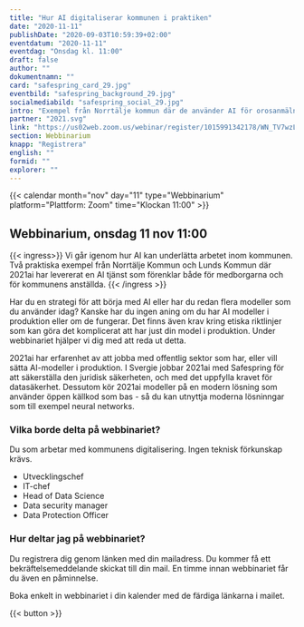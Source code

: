 ```yaml
---
title: "Hur AI digitaliserar kommunen i praktiken"
date: "2020-11-11"
publishDate: "2020-09-03T10:59:39+02:00"
eventdatum: "2020-11-11"
eventdag: "Onsdag kl. 11:00"
draft: false
author: ""
dokumentnamn: ""
card: "safespring_card_29.jpg"
eventbild: "safespring_background_29.jpg"
socialmediabild: "safespring_social_29.jpg"
intro: "Exempel från Norrtälje kommun där de använder AI för orosanmälningar och hur ni kommer igång med ett eget projekt"
partner: "2021.svg"
link: "https://us02web.zoom.us/webinar/register/1015991342178/WN_TV7wzLi1Qo-4UeCYR228dQ"
section: Webbinarium
knapp: "Registrera"
english: ""
formid: ""
explorer: ""
---
```


{{< calendar month="nov" day="11" type="Webbinarium" platform="Plattform: Zoom" time="Klockan 11:00" >}}

## Webbinarium, onsdag 11 nov 11:00

{{< ingress>}}
Vi går igenom hur AI kan underlätta arbetet inom kommunen. Två praktiska exempel från Norrtälje Kommun och Lunds Kommun där 2021ai har levererat en AI tjänst som förenklar både för medborgarna och för kommunens anställda.
{{< /ingress >}}

Har du en strategi för att börja med AI eller har du redan flera modeller som du använder idag? Kanske har du ingen aning om du har AI modeller i produktion eller om de fungerar. Det finns även krav kring etiska riktlinjer som kan göra det komplicerat att har just din model i produktion. Under webbinariet hjälper vi dig med att reda ut detta.

 2021ai har erfarenhet av att jobba med offentlig sektor som har, eller vill sätta AI-modeller i produktion. I Svergie jobbar 2021ai med Safespring för att säkerställa den juridisk säkerheten, och med det uppfylla kravet för datasäkerhet. Dessutom kör 2021ai modeller på en modern lösning som använder öppen källkod som bas - så du kan utnyttja moderna lösninngar som till exempel neural networks.

### Vilka borde delta på webbinariet?
Du som arbetar med kommunens digitalisering. Ingen teknisk förkunskap krävs.

- Utvecklingschef
- IT-chef
- Head of Data Science
- Data security manager
- Data Protection Officer

### Hur deltar jag på webbinariet?
Du registrera dig genom länken med din mailadress. Du kommer få ett bekräftelsemeddelande skickat till din mail. En timme innan webbinariet får du även en påminnelse.

Boka enkelt in webbinariet i din kalender med de färdiga länkarna i mailet.

{{< button >}}
